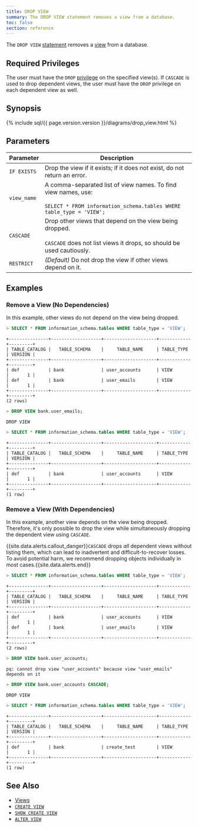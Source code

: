 ```yaml
---
title: DROP VIEW
summary: The DROP VIEW statement removes a view from a database.
toc: false
section: reference
---
```


The `DROP VIEW` [statement](sql-statements.html) removes a [view](views.html) from a database.

<div id="toc"></div>

## Required Privileges

The user must have the `DROP` [privilege](privileges.html) on the specified view(s). If `CASCADE` is used to drop dependent views, the user must have the `DROP` privilege on each dependent view as well.

## Synopsis

{% include sql/{{ page.version.version }}/diagrams/drop_view.html %}

## Parameters

| Parameter | Description |
|-----------|-------------|
| `IF EXISTS`   | Drop the view if it exists; if it does not exist, do not return an error.|
| `view_name`  | A comma-separated list of view names. To find view names, use:<br><br>`SELECT * FROM information_schema.tables WHERE table_type = 'VIEW';`|
| `CASCADE` | Drop other views that depend on the view being dropped.<br><br>`CASCADE` does not list views it drops, so should be used cautiously.|
| `RESTRICT`    | _(Default)_ Do not drop the view if other views depend on it.|

## Examples

### Remove a View (No Dependencies)

In this example, other views do not depend on the view being dropped.

~~~ sql
> SELECT * FROM information_schema.tables WHERE table_type = 'VIEW';
~~~

~~~
+---------------+-------------------+--------------------+------------+---------+
| TABLE_CATALOG |   TABLE_SCHEMA    |     TABLE_NAME     | TABLE_TYPE | VERSION |
+---------------+-------------------+--------------------+------------+---------+
| def           | bank              | user_accounts      | VIEW       |       1 |
| def           | bank              | user_emails        | VIEW       |       1 |
+---------------+-------------------+--------------------+------------+---------+
(2 rows)
~~~

~~~ sql
> DROP VIEW bank.user_emails;
~~~

~~~
DROP VIEW
~~~

~~~ sql
> SELECT * FROM information_schema.tables WHERE table_type = 'VIEW';
~~~

~~~
+---------------+-------------------+--------------------+------------+---------+
| TABLE_CATALOG |   TABLE_SCHEMA    |     TABLE_NAME     | TABLE_TYPE | VERSION |
+---------------+-------------------+--------------------+------------+---------+
| def           | bank              | user_accounts      | VIEW       |       1 |
+---------------+-------------------+--------------------+------------+---------+
(1 row)
~~~

### Remove a View (With Dependencies)

In this example, another view depends on the view being dropped. Therefore, it's only possible to drop the view while simultaneously dropping the dependent view using `CASCADE`.

{{site.data.alerts.callout_danger}}<code>CASCADE</code> drops <em>all</em> dependent views without listing them, which can lead to inadvertent and difficult-to-recover losses. To avoid potential harm, we recommend dropping objects individually in most cases.{{site.data.alerts.end}}

~~~ sql
> SELECT * FROM information_schema.tables WHERE table_type = 'VIEW';
~~~

~~~
+---------------+-------------------+--------------------+------------+---------+
| TABLE_CATALOG |   TABLE_SCHEMA    |     TABLE_NAME     | TABLE_TYPE | VERSION |
+---------------+-------------------+--------------------+------------+---------+
| def           | bank              | user_accounts      | VIEW       |       1 |
| def           | bank              | user_emails        | VIEW       |       1 |
+---------------+-------------------+--------------------+------------+---------+
(2 rows)
~~~

~~~ sql
> DROP VIEW bank.user_accounts;
~~~

~~~
pq: cannot drop view "user_accounts" because view "user_emails" depends on it
~~~

~~~sql
> DROP VIEW bank.user_accounts CASCADE;
~~~

~~~
DROP VIEW
~~~

~~~ sql
> SELECT * FROM information_schema.tables WHERE table_type = 'VIEW';
~~~

~~~
+---------------+-------------------+--------------------+------------+---------+
| TABLE_CATALOG |   TABLE_SCHEMA    |     TABLE_NAME     | TABLE_TYPE | VERSION |
+---------------+-------------------+--------------------+------------+---------+
| def           | bank              | create_test        | VIEW       |       1 |
+---------------+-------------------+--------------------+------------+---------+
(1 row)
~~~

## See Also

- [Views](views.html)
- [`CREATE VIEW`](create-view.html)
- [`SHOW CREATE VIEW`](show-create-view.html)
- [`ALTER VIEW`](alter-view.html)
